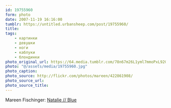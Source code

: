 ```yaml
---
id: 19755960
form: photo
date: 2007-11-19 16:16:00
tumblr: https://untitled.urbansheep.com/post/19755960/
title:
tags:
    - картинки
    - девушки
    - ноги
    - каблуки
    - блондинки
photo_original_url: https://64.media.tumblr.com/78n67m26L1yml7mmoPxL92GB_1280.jpg
photo: "@/assets/media/19755960.jpg"
photo_caption:
photo_source: http://flickr.com/photos/mareen/422861908/
photo_source_url:
photo_source_title:
---
```


<p>Mareen Fischinger: <a href="http://flickr.com/photos/mareen/422861908/">Natalie // Blue</a></p>
